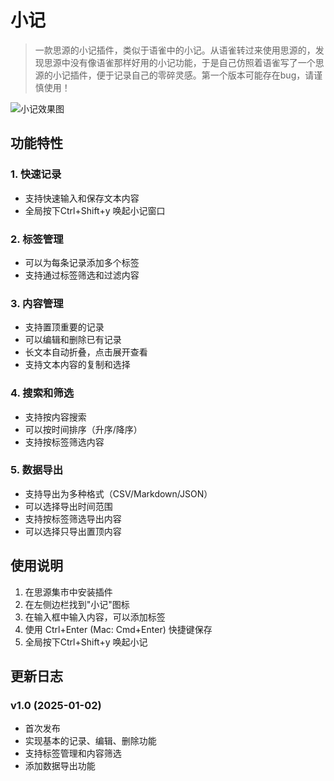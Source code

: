# 小记

> 一款思源的小记插件，类似于语雀中的小记。从语雀转过来使用思源的，发现思源中没有像语雀那样好用的小记功能，于是自己仿照着语雀写了一个思源的小记插件，便于记录自己的零碎灵感。第一个版本可能存在bug，请谨慎使用！

![小记效果图](image.png)

## 功能特性

### 1. 快速记录
- 支持快速输入和保存文本内容
- 全局按下Ctrl+Shift+y 唤起小记窗口

### 2. 标签管理
- 可以为每条记录添加多个标签
- 支持通过标签筛选和过滤内容

### 3. 内容管理
- 支持置顶重要的记录
- 可以编辑和删除已有记录
- 长文本自动折叠，点击展开查看
- 支持文本内容的复制和选择

### 4. 搜索和筛选
- 支持按内容搜索
- 可以按时间排序（升序/降序）
- 支持按标签筛选内容

### 5. 数据导出
- 支持导出为多种格式（CSV/Markdown/JSON）
- 可以选择导出时间范围
- 支持按标签筛选导出内容
- 可以选择只导出置顶内容

## 使用说明

1. 在思源集市中安装插件
2. 在左侧边栏找到"小记"图标
3. 在输入框中输入内容，可以添加标签
4. 使用 Ctrl+Enter (Mac: Cmd+Enter) 快捷键保存
5. 全局按下Ctrl+Shift+y 唤起小记

## 更新日志

### v1.0 (2025-01-02)
- 首次发布
- 实现基本的记录、编辑、删除功能
- 支持标签管理和内容筛选
- 添加数据导出功能
